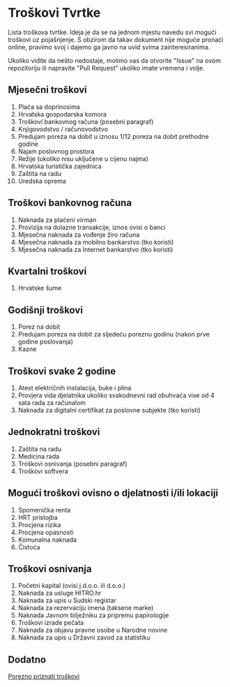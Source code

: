# Troškovi Tvrtke
Lista troškova tvrtke. Ideja je da se na jednom mjestu navedu svi mogući troškovi uz pojašnjenje. S obzirom da takav dokument nije moguće pronaći online, pravimo svoj i dajemo ga javno na uvid svima zainteresiranima. 

Ukoliko vidite da nešto nedostaje, molimo vas da otvorite "Issue" na ovom repozitoriju ili napravite "Pull Request" ukoliko imate vremena i volje. 

## Mjesečni troškovi 
1. Plaća sa doprinosima
2. Hrvatska gospodarska komora 
3. Troškovi bankovnog računa (posebni paragraf)
4. Knjigovodstvo / računovodstvo
5. Predujam poreza na dobit u iznosu 1/12 poreza na dobit prethodne godine
6. Najam poslovnog prostora
7. Režije (ukoliko nisu uključene u cijenu najma)
8. Hrvatska turistička zajednica
9. Zaštita na radu
10. Uredska oprema

## Troškovi bankovnog računa
1. Naknada za plaćeni virman
2. Provizija na dolazne transakcije, iznos ovisi o banci
3. Mjesečna naknada za vođenje žiro računa
4. Mjesečna naknada za mobilno bankarstvo (tko koristi)
5. Mjesečna naknada za Internet bankarstvo (tko koristi)

## Kvartalni troškovi
1. Hrvatske šume

## Godišnji troškovi 
1. Porez na dobit
2. Predujam poreza na dobit za sljedeću poreznu godinu (nakon prve godine poslovanja)
3. Kazne

## Troškovi svake 2 godine
1. Atest električnih instalacija, buke i plina
2. Provjera vida djelatnika ukoliko svakodnevni rad obuhvaća vise od 4 sata rada za računalom
3. Naknada za digitalni certifikat za poslovne subjekte (tko koristi)

## Jednokratni troškovi 
1. Zaštita na radu
2. Medicina rada
3. Troškovi osnivanja (posebni paragraf)
4. Troškovi softvera

## Mogući troškovi ovisno o djelatnosti i/ili lokaciji
1. Spomenička renta
2. HRT pristojba
3. Procjena rizika
4. Procjena opasnosti
5. Komunalna naknada
6. Čistoća

## Troškovi osnivanja
1. Početni kapital (ovisi j.d.o.o. ili d.o.o.)
2. Naknada za usluge HITRO.hr
3. Naknada za upis u Sudski registar 
4. Naknada za rezervaciju imena (taksene marke)
5. Naknada Javnom bilježniku za pripremu papirologije
6. Troškovi izrade pečata
7. Naknada za objavu pravne osobe u Narodne novine
8. Naknada za upis u Državni zavod za statistiku

## Dodatno
[Porezno priznati troškovi](dodatno/priznati_troskovi.md)

